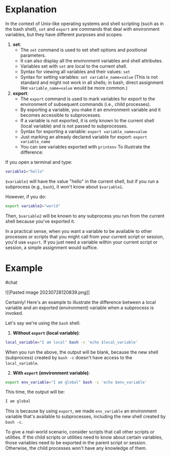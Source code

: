 # Explanation

In the context of Unix-like operating systems and shell scripting (such as in the bash shell), `set` and `export` are commands that deal with environment variables, but they have different purposes and scopes:

1. **set**:
    - The `set` command is used to set shell options and positional parameters.
    - It can also display all the environment variables and shell attributes.
    - Variables set with `set` are local to the current shell.
    - Syntax for viewing all variables and their values: `set`
    - Syntax for setting variables: `set variable_name=value` (This is not standard and might not work in all shells; in bash, direct assignment like `variable_name=value` would be more common.)
2. **export**:
    - The `export` command is used to mark variables for export to the environment of subsequent commands (i.e., child processes).
    - By exporting a variable, you make it an environment variable and it becomes accessible to subprocesses.
    - If a variable is not exported, it is only known to the current shell (local variable) and is not passed to subprocesses.
    - Syntax for exporting a variable: `export variable_name=value`
    - Just marking an already declared variable for export: `export variable_name`
    - You can see variables exported with `printenv`
To illustrate the difference:

If you open a terminal and type:

```bash
variable1="hello"
```

`$variable1` will have the value "hello" in the current shell, but if you run a subprocess (e.g., `bash`), it won't know about `$variable1`.

However, if you do:
```bash
export variable2="world"
```

Then, `$variable2` will be known to any subprocess you run from the current shell because you've exported it.

In a practical sense, when you want a variable to be available to other processes or scripts that you might call from your current script or session, you'd use `export`. If you just need a variable within your current script or session, a simple assignment would suffice.

# Example
#chat

![[Pasted image 20230728120839.png]]

Certainly! Here's an example to illustrate the difference between a local variable and an exported (environment) variable when a subprocess is invoked.

Let's say we're using the `bash` shell.

1. **Without `export` (local variable)**:
```bash
local_variable="I am local" bash -c 'echo $local_variable'
```
When you run the above, the output will be blank, because the new shell (subprocess) created by `bash -c` doesn't have access to the `local_variable`.

2. **With `export` (environment variable)**:
```bash
export env_variable="I am global" bash -c 'echo $env_variable'
```

This time, the output will be:
```bash
I am global
```

This is because by using `export`, we made `env_variable` an environment variable that's available to subprocesses, including the new shell created by `bash -c`.

To give a real-world scenario, consider scripts that call other scripts or utilities. If the child scripts or utilities need to know about certain variables, those variables need to be exported in the parent script or session. Otherwise, the child processes won't have any knowledge of them.